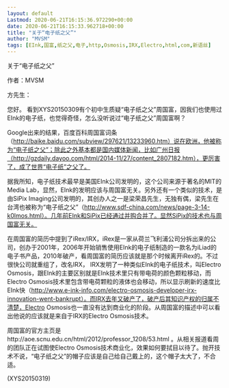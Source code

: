 ```yaml
---
layout: default
Lastmod: 2020-06-21T16:15:36.972290+00:00
date: 2020-06-21T16:15:33.962718+00:00
title: "关于“电子纸之父”"
author: "MVSM"
tags: [EInk,国富,纸之父,电子,http,Osmosis,IRX,Electro,html,com,新语丝]
---
```


关于“电子纸之父”

作者：MVSM

方先生：

您好。    看到XYS20150309有个初中生质疑“电子纸之父”周国富，因我们也使用过EInk的电子纸，也觉得奇怪，怎么没听说过“电子纸之父”周国富啊？

Google出来的结果，百度百科周国富词条（http://baike.baidu.com/subview/297621/13233960.htm）说在欧洲，他被称为“电子纸之父”；除此之外基本都是国内媒体新闻，比如广州日报（http://gzdaily.dayoo.com/html/2014-11/27/content_2807182.htm），更厉害了，成了世界“电子纸”之父了。

据我所知，电子纸技术最早是美国EInk公司发明的，这个公司来源于著名的MIT的Media Lab，显然，EInk的发明应该与周国富无关。另外还有一个类似的技术，是由SiPix Imaging公司发明的，其创办人之一是梁荣昌先生，无独有偶，梁先生在台湾也被称为“电子纸之父”（http://www.sdf-china.com/news/page-3-14-k0lmos.html）。几年前EInk和SiPix已经通过并购合并了。显然SiPix的技术也与周国富无关。

在周国富的简历中提到了iRex/IRX，iRex是一家从荷兰飞利浦公司分拆出来的公司，创办于2001年，2006年开始销售使用EInk的电子纸制造的一款名为iLiad的电子书产品，2010年破产，看周国富的简历应该就是那个时候离开iRex的。不过很快公司就重组了，改名IRX， IRX发明了一种类似EInk的电子纸技术，叫Electro Osmosis，跟EInk的主要区别就是EInk技术里只有带电荷的颜色颗粒移动，而Electro Osmosis技术里包含带电荷颗粒的液体也会移动，所以显示刷新的速度比EInk快（http://www.e-ink-info.com/electro-osmosis-developer-irx-innovation-went-bankrupt）。而IRX去年又破产了，破产后其知识产权的归属不清楚，Electro Osmosis也一直没有达到商业化的阶段。从周国富的描述中可以看出他说的应该就是来自于IRX的Electro Osmosis技术。

周国富的官方主页是http://aoe.scnu.edu.cn/html/2012/professor_1208/53.html 。从相关报道看周的团队正在试图使Electro Osmosis技术商业化，效果如何要拭目以待了。抛开技术不说，“电子纸之父”的帽子应该是自己给自己戴上的，这个帽子太大了，不合适。

(XYS20150319)

